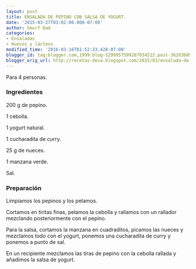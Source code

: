 ```yaml
---
layout: post
title: ENSALADA DE PEPINO CON SALSA DE YOGURT.
date: '2015-03-27T03:02:00.000-07:00'
author: Smurf Dad
categories:
- Ensaladas
- Huevos y lácteos
modified_time: '2016-03-16T01:52:33.428-07:00'
blogger_id: tag:blogger.com,1999:blog-5299957599287034512.post-3628360982753598235
blogger_orig_url: http://recetas-desa.blogspot.com/2015/03/ensalada-de-pepino-con-salsa-de-yogurt.html
---
```


Para 4 personas.

<h3>Ingredientes</h3>
200 g de pepino.

1 cebolla.

1 yogurt natural.

1 cucharadita de curry.

25 g de nueces.

1 manzana verde.

Sal.

<h3>Preparación</h3>
Limpiamos los pepinos y los pelamos.

Cortamos en tiritas finas, pelamos la cebolla y rallamos con un rallador mezclando posteriormente con el pepino.

Para la salsa, cortamos la manzana en cuadraditos, picamos las nueces y mezclamos todo con el yogurt, ponemos una cucharadita de curry y ponemos a punto de sal.

En un recipiente mezclamos las tiras de pepino con la cebolla rallada y añadimos la salsa de yogurt.